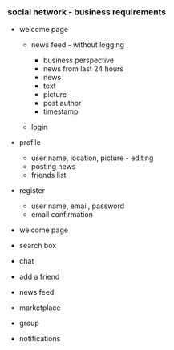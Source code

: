 ### social network - business requirements
- welcome page
  - news feed - without logging
    - business perspective
    - news from last 24 hours
    - news
    - text
    - picture
    - post author
    - timestamp

  - login

- profile
  - user name, location, picture - editing
  - posting news
  - friends list
  
- register
  - user name, email, password
  - email confirmation

- welcome page
- search box
- chat
- add a friend
- news feed
- marketplace
- group
- notifications